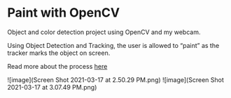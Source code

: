 # Paint with OpenCV
Object and color detection project using OpenCV and my webcam. 

Using Object Detection and Tracking, the user is allowed to “paint” as the tracker marks the object on screen.

Read more about the process [here](https://www.notion.so/It-is-actually-quite-difficult-to-make-the-logo-on-screen-101af58622dc410cab8629c08742322a)

![image](Screen Shot 2021-03-17 at 2.50.29 PM.png)
![image](Screen Shot 2021-03-17 at 3.07.49 PM.png)


